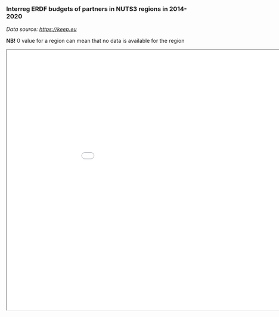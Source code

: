 ### Interreg ERDF budgets of partners in NUTS3 regions in 2014-2020 ###

*Data source: https://keep.eu*

**NB!** 0 value for a region can mean that no data is available for the region

<iframe src="map.html" height="700" width="1000" scrolling="no"></iframe>
